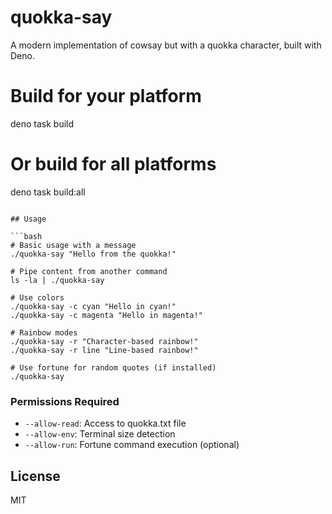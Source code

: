 # quokka-say

A modern implementation of cowsay but with a quokka character, built with Deno.

# Build for your platform
deno task build

# Or build for all platforms
deno task build:all
```

## Usage

```bash
# Basic usage with a message
./quokka-say "Hello from the quokka!"

# Pipe content from another command
ls -la | ./quokka-say

# Use colors
./quokka-say -c cyan "Hello in cyan!"
./quokka-say -c magenta "Hello in magenta!"

# Rainbow modes
./quokka-say -r "Character-based rainbow!"
./quokka-say -r line "Line-based rainbow!"

# Use fortune for random quotes (if installed)
./quokka-say
```

### Permissions Required

- `--allow-read`: Access to quokka.txt file
- `--allow-env`: Terminal size detection
- `--allow-run`: Fortune command execution (optional)

## License

MIT
